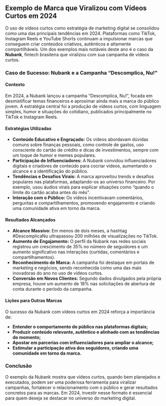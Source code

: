 
## Exemplo de Marca que Viralizou com Vídeos Curtos em 2024

O uso de vídeos curtos como estratégia de marketing digital se consolidou como uma das principais tendências em 2024. Plataformas como TikTok, Instagram Reels e YouTube Shorts continuam a impulsionar marcas que conseguem criar conteúdos criativos, autênticos e altamente compartilháveis. Um dos exemplos mais notáveis deste ano é o caso da **Nubank**, fintech brasileira que viralizou com sua campanha de vídeos curtos.

### Caso de Sucesso: Nubank e a Campanha “Descomplica, Nu!”

#### Contexto

Em 2024, a Nubank lançou a campanha “Descomplica, Nu!”, focada em desmistificar temas financeiros e aproximar ainda mais a marca do público jovem. A estratégia central foi a produção de vídeos curtos, com linguagem simples, humor e situações do cotidiano, publicados principalmente no TikTok e Instagram Reels.

#### Estratégias Utilizadas

- **Conteúdo Educativo e Engraçado:** Os vídeos abordavam dúvidas comuns sobre finanças pessoais, como controle de gastos, uso consciente do cartão de crédito e dicas de investimentos, sempre com um toque de humor e memes populares.
- **Participação de Influenciadores:** A Nubank convidou influenciadores digitais e criadores de conteúdo para cocriar vídeos, aumentando o alcance e a identificação do público.
- **Tendências e Desafios Virais:** A marca aproveitou trends e desafios populares nas plataformas, adaptando-os ao universo financeiro. Por exemplo, usou áudios virais para explicar situações como “quando o limite do cartão acaba antes do mês”.
- **Interação com o Público:** Os vídeos incentivavam comentários, perguntas e compartilhamentos, promovendo engajamento e criando uma comunidade ativa em torno da marca.

#### Resultados Alcançados

- **Alcance Massivo:** Em menos de dois meses, a hashtag #DescomplicaNu ultrapassou 200 milhões de visualizações no TikTok.
- **Aumento de Engajamento:** O perfil da Nubank nas redes sociais registrou um crescimento de 35% no número de seguidores e um aumento significativo nas interações (curtidas, comentários e compartilhamentos).
- **Reconhecimento de Marca:** A campanha foi destaque em portais de marketing e negócios, sendo reconhecida como uma das mais inovadoras do ano no uso de vídeos curtos.
- **Conversão em Novos Clientes:** Segundo dados divulgados pela própria empresa, houve um aumento de 18% nas solicitações de abertura de conta durante o período da campanha.

#### Lições para Outras Marcas

O sucesso da Nubank com vídeos curtos em 2024 reforça a importância de:

- **Entender o comportamento do público nas plataformas digitais;**
- **Produzir conteúdo relevante, autêntico e alinhado com as tendências do momento;**
- **Apostar em parcerias com influenciadores para ampliar o alcance;**
- **Estimular a participação ativa dos seguidores, criando uma comunidade em torno da marca.**

### Conclusão

O exemplo da Nubank mostra que vídeos curtos, quando bem planejados e executados, podem ser uma poderosa ferramenta para viralizar campanhas, fortalecer o relacionamento com o público e gerar resultados concretos para as marcas. Em 2024, investir nesse formato é essencial para quem deseja se destacar no universo do marketing digital.
```
